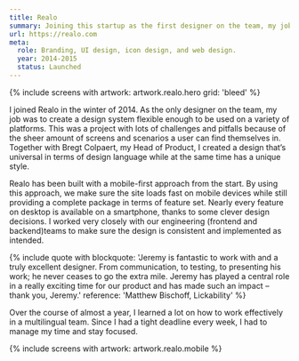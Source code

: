 ```yaml
---
title: Realo
summary: Joining this startup as the first designer on the team, my job was to create a design system flexible enough to be used on a variety of platforms.
url: https://realo.com
meta:
  role: Branding, UI design, icon design, and web design.
  year: 2014-2015
  status: Launched
---
```

{% include screens with artwork: artwork.realo.hero grid: 'bleed' %}

I joined Realo in the winter of 2014. As the only designer on the team, my job was to create a design system flexible enough to be used on a variety of platforms. This was a project with lots of challenges and pitfalls because of the sheer amount of screens and scenarios a user can find themselves in. Together with Bregt Colpaert, my Head of Product, I created a design that’s universal in terms of design language while at the same time has a unique style.

Realo has been built with a mobile-first approach from the start. By using this approach, we make sure the site loads fast on mobile devices while still providing a complete package in terms of feature set. Nearly every feature on desktop is available on a smartphone, thanks to some clever design decisions. I worked very closely with our engineering (frontend and backend)teams to make sure the design is consistent and implemented as intended.

{% include quote with blockquote: 'Jeremy is fantastic to work with and a truly excellent designer. From communication, to testing, to presenting his work; he never ceases to go the extra mile. Jeremy has played a central role in a really exciting time for our product and has made such an impact – thank you, Jeremy.' reference: 'Matthew Bischoff, Lickability' %}

Over the course of almost a year, I learned a lot on how to work effectively in a multilingual team. Since I had a tight deadline every week, I had to manage my time and stay focused.

{% include screens with artwork: artwork.realo.mobile %}